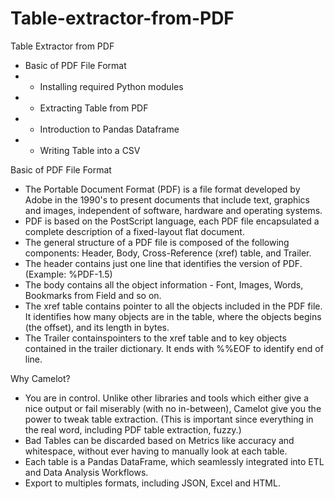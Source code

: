 # Table-extractor-from-PDF
Table Extractor from PDF   
* Basic of PDF File Format 
* * Installing  required Python modules 
* * Extracting Table from PDF 
* * Introduction to Pandas Dataframe 
* * Writing Table into a CSV

Basic of PDF File Format

* The Portable Document Format (PDF) is a file format developed by Adobe
  in the 1990's to present documents that include text, graphics and images,
  independent of software, hardware and operating systems.
* PDF is based on the PostScript language, each PDF file encapsulated a 
  complete description of a fixed-layout flat document.
* The general structure of a PDF file is composed of the following components:
  Header, Body, Cross-Reference (xref) table, and Trailer.
* The header contains just one line that identifies the version of PDF.
  (Example: %PDF-1.5)   
* The body contains all the object information - Font, Images, Words, Bookmarks
  from Field and so on.
* The xref table contains pointer to all the objects included in the PDF file.
  It identifies how many objects are in the table, where the objects begins
  (the offset), and its length in bytes.
* The Trailer containspointers to the xref table and to key objects contained
  in the trailer dictionary. It ends with %%EOF to identify end of line.

Why Camelot?

* You are in control. Unlike other libraries and tools which either give a nice
  output or fail miserably (with no in-between), Camelot give you the power
  to tweak table extraction. (This is important since everything in the real
  word, including PDF table extraction, fuzzy.)
* Bad Tables can be discarded based on Metrics like accuracy and whitespace,
  without ever having to manually look at each table.
* Each table is a Pandas DataFrame, which seamlessly integrated into ETL and 
  Data Analysis Workflows.
* Export to multiples formats, including JSON, Excel and HTML.
